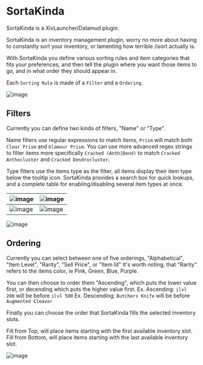 # SortaKinda
SortaKinda is a XivLauncher/Dalamud plugin.

SortaKinda is an inventory management plugin, worry no more about having to constantly sort your inventory, or lamenting how terrible /isort actually is.

With SortaKinda you define various sorting rules and item categories that fits your preferences, and then tell the plugin where you want those items to go, and in what order they should appear in.

Each `Sorting Rule` is made of a `Filter` and a `Ordering`.

![image](https://github.com/MidoriKami/SortaKinda/assets/9083275/0e5dc299-bd9c-41f3-b967-4613c617c8b9)

## Filters
Currently you can define two kinds of filters, "Name" or "Type".

Name filters use regular expressions to match items, `Prism` will match both `Clear Prism` and `Glamour Prism`.
You can use more advanced regex strings to filter items more specifically `Crached (Anth|Dend)` to match `Cracked Anthocluster` and `Cracked Dendrocluster`.

Type filters use the items type as the filter, all items display their item type below the tooltip icon.
SortaKinda provides a search box for quick lookups, and a complete table for enabling/disabling several item types at once.

| ![image](https://github.com/MidoriKami/SortaKinda/assets/9083275/36c8399b-6edc-4cf3-92f6-391b80218daa) | ![image](https://github.com/MidoriKami/SortaKinda/assets/9083275/3034ec9f-f438-428e-88a4-a8105f39e408)   |
|----------------|-----------|
| ![image](https://github.com/MidoriKami/SortaKinda/assets/9083275/7e161a51-7f4d-4f21-b2ca-9d3647c14bd7) | ![image](https://github.com/MidoriKami/SortaKinda/assets/9083275/56243fb8-5636-4bc0-a3dd-e10597fd432c)   |


![image](https://github.com/MidoriKami/SortaKinda/assets/9083275/7b314475-3f25-4cf8-bc33-0db678472488)

## Ordering
Currently you can select between one of five orderings, "Alphabetical", "Item Level", "Rarity", "Sell Price", or "Item Id"
It's worth noting, that "Rarity" refers to the items color, ie Pink, Green, Blue, Purple.

You can then choose to order them "Ascending", which puts the lower value first, or decending which puts the higher value first.
Ex. Ascending: `ilvl 200` will be before `ilvl 500`
Ex. Descending: `Butchers Knife` will be before `Augmented Cleaver`

Finally you can choose the order that SortaKinda fills the selected inventory slots.

Fill from Top, will place items starting with the first available inventory slot.
Fill from Bottom, will place items starting with the last available inventory slot.

![image](https://github.com/MidoriKami/SortaKinda/assets/9083275/96def8a1-8966-443e-9ea0-cff03f4ea8cb)




